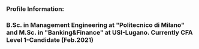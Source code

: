 ### Profile Information:

### B.Sc. in Management Engineering at "Politecnico di Milano" and M.Sc. in "Banking&Finance" at USI-Lugano. Currently CFA Level 1-Candidate (Feb.2021) 
